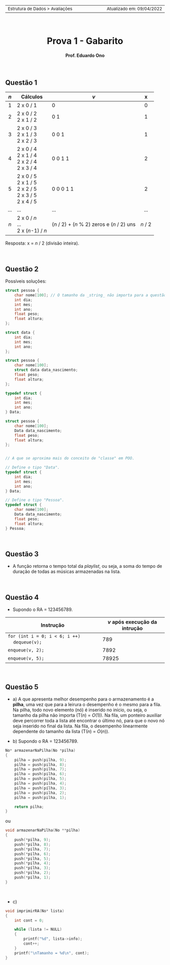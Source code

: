 <table>
<tr>
<td align="left" width="8000">
    <small>Estrutura de Dados > Avaliações</small>
</td>
<td align="right">
    <small>Atualizado&nbsp;em:&nbsp;09/04/2022</small>
</td>
</tr>
</table>

<br>

<h1 align="center">
    Prova 1 - Gabarito
</h1>
<h4 align="center">
Prof. Eduardo Ono
</h4>

<br>

## Questão 1

| _n_ | Cálculos | _v_ | x |
| :-: | --- | --- | :-: |
| 1 | 2 x 0 / 1 | 0 | 0 
| 2 | 2 x 0 / 2 <br> 2 x 1 / 2 | 0 1 | 1 
| 3 | 2 x 0 / 3 <br> 2 x 1 / 3 <br> 2 x 2 / 3 | 0 0 1 | 1
| 4 | 2 x 0 / 4 <br> 2 x 1 / 4 <br> 2 x 2 / 4 <br> 2 x 3 / 4 | 0 0 1 1 | 2
| 5 | 2 x 0 / 5 <br> 2 x 1 / 5 <br> 2 x 2 / 5 <br> 2 x 3 / 5 <br> 2 x 4 / 5 | 0 0 0 1 1 | 2
| ... | ... | ... | ...
| _n_ | 2 x 0 / _n_ <br> ... <br> 2 x (_n_-1) / _n_ | (_n_ / 2) + (_n_ % 2) zeros e (_n_ / 2) uns | _n_ / 2

Resposta: x = _n_ / 2 (divisão inteira).

<br>

## Questão 2

Possíveis soluções:

```c
struct pessoa {
    char nome[100]; // O tamanho da _string_ não importa para a questão
    int dia;
    int mes;
    int ano;
    float peso;
    float altura;
};
```

```c
struct data {
    int dia;
    int mes;
    int ano;
};

struct pessoa {
    char nome[100];
    struct data data_nascimento;
    float peso;
    float altura;
};
```

```c
typedef struct {
    int dia;
    int mes;
    int ano;
} Data;

struct pessoa {
    char nome[100];
    Data data_nascimento;
    float peso;
    float altura;
};
```

```c

// A que se aproxima mais do conceito de "classe" em POO. 

// Define o tipo "Data".
typedef struct {
    int dia;
    int mes;
    int ano;
} Data;

// Define o tipo "Pessoa".
typedef struct {
    char nome[100];
    Data data_nascimento;
    float peso;
    float altura;
} Pessoa;
```

<br>

## Questão 3

* A função retorna o tempo total da _playlist_, ou seja, a soma do tempo de duração de todas as músicas armazenadas na lista.

<br>

## Questão 4

* Supondo o RA = 123456789.

| Instrução | _v_ após execução da intrução |
| --- | --- |
| `for (int i = 0; i < 6; i ++)` &nbsp;&nbsp;&nbsp;&nbsp;`dequeue(v);` | 789
| `enqueue(v, 2);` | 7892
| `enqueue(v, 5);` | 78925

<br>

## Questão 5

* a) A que apresenta melhor desempenho para o armazenamento é a __pilha__, uma vez que para a leirura o desempenho é o mesmo para a fila.<br>Na pilha, todo novo elemento (nó) é inserido no início, ou seja, o tamanho da pilha não importa (T(_n_) = _O_(1)). Na fila, um ponteiro auxiliar deve percorrer toda a lista até encontrar o último nó, para que o novo nó seja inserido no final da lista. Na fila, o desempenho linearmente dependente do tamanho da lista (T(_n_) = _O_(_n_)).

* b) Supondo o RA = 123456789.

```c
No* armazenarNaPilha(No *pilha)
{
    pilha = push(pilha, 9);
    pilha = push(pilha, 8);
    pilha = push(pilha, 7);
    pilha = push(pilha, 6);
    pilha = push(pilha, 5);
    pilha = push(pilha, 4);
    pilha = push(pílha, 3);
    pilha = push(pilha, 2);
    pilha = push(pilha, 1);

    return pilha;
}
```

ou

```c
void armazenarNaPilha(No **pilha)
{
    push(*pilha, 9);
    push(*pilha, 8);
    push(*pilha, 7);
    push(*pilha, 6);
    push(*pilha, 5);
    push(*pilha, 4);
    push(*pílha, 3);
    push(*pilha, 2);
    push(*pilha, 1);
}
```

<br>

* c)

```c
void imprimirRA(No* lista)
{
    int cont = 0;

    while (lista != NULL)
    {
        printf("%d", lista->info);
        cont++;
    }
    printf("\nTamanho = %d\n", cont);
}
```

<br>
